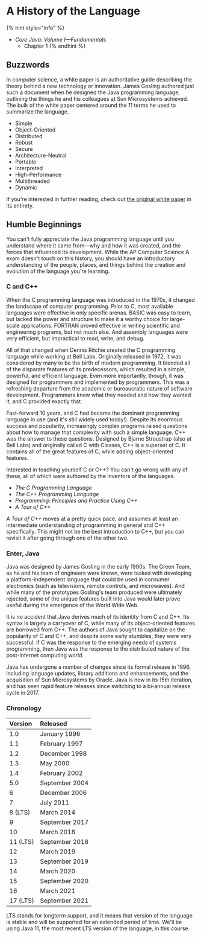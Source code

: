 # A History of the Language

{% hint style="info" %}
* _Core Java: Volume I—Fundamentals_
  * Chapter 1
{% endhint %}

## Buzzwords

In computer science, a white paper is an authoritative guide describing the theory behind a new technology or innovation. James Gosling authored just such a document when he designed the Java programming language, outlining the things he and his colleagues at Sun Microsystems achieved. The bulk of the white paper centered around the 11 terms he used to summarize the language.

* Simple
* Object-Oriented
* Distributed
* Robust
* Secure
* Architecture-Neutral
* Portable
* Interpreted
* High-Performance
* Multithreaded
* Dynamic

If you're interested in further reading, check out [the original white paper](https://canvas.instructure.com/courses/2110009/files/folder/Resources?preview=98958661) in its entirety.

## Humble Beginnings

You can't fully appreciate the Java programming language until you understand where it came from—why and how it was created, and the forces that influenced its development. While the AP Computer Science A exam doesn't touch on this history, you should have an introductory understanding of the people, places, and things behind the creation and evolution of the language you're learning.

### C and C++

When the C programming language was introduced in the 1970s, it changed the landscape of computer programming. Prior to C, most available languages were effective in only specific arenas. BASIC was easy to learn, but lacked the power and structure to make it a worthy choice for large-scale applications. FORTRAN proved effective in writing scientific and engineering programs, but not much else. And assembly languages were very efficient, but impractical to read, write, and debug.

All of that changed when Dennis Ritchie created the C programming language while working at Bell Labs. Originally released in 1972, it was considered by many to be the birth of modern programming. It blended all of the disparate features of its predecessors, which resulted in a simple, powerful, and efficient language. Even more importantly, though, it was designed for programmers and implemented by programmers. This was a refreshing departure from the academic or bureaucratic nature of software development. Programmers knew what they needed and how they wanted it, and C provided exactly that.

Fast-forward 10 years, and C had become the dominant programming language in use \(and it's still widely used today!\). Despite its enormous success and popularity, increasingly complex programs raised questions about how to manage that complexity with such a simple language. C++ was the answer to these questions. Designed by Bjarne Stroustrup \(also at Bell Labs\) and originally called C with Classes, C++ is a superset of C. It contains all of the great features of C, while adding object-oriented features.

Interested in teaching yourself C or C++? You can't go wrong with any of these, all of which were authored by the inventors of the languages.

* _The C Programming Language_
* _The C++ Programming Language_
* _Programming: Principles and Practice Using C++_
* _A Tour of C++_

_A Tour of C++_ moves at a pretty quick pace, and assumes at least an intermediate understanding of programming in general and C++ specifically. This might not be the best introduction to C++, but you can revisit it after going through one of the other two.

### Enter, Java

Java was designed by James Gosling in the early 1990s. The Green Team, as he and his team of engineers were known, were tasked with developing a platform-independent language that could be used in consumer electronics \(such as televisions, remote controls, and microwaves\). And while many of the prototypes Gosling's team produced were ultimately rejected, some of the unique features built into Java would later prove useful during the emergence of the World Wide Web.

It is no accident that Java derives much of its identity from C and C++. Its syntax is largely a carryover of C, while many of its object-oriented features are borrowed from C++. The authors of Java sought to capitalize on the popularity of C and C++, and despite some early stumbles, they were very successful. If C was the response to the emerging needs of systems programming, then Java was the response to the distributed nature of the post-Internet computing world.

Java has undergone a number of changes since its formal release in 1996, including language updates, library additions and enhancements, and the acquisition of Sun Microsystems by Oracle. Java is now in its 15th iteration, and has seen rapid feature releases since switching to a bi-annual release cycle in 2017.

### Chronology

| Version | Released |
| :--- | :--- |
| 1.0 | January 1996 |
| 1.1 | February 1997 |
| 1.2 | December 1998 |
| 1.3 | May 2000 |
| 1.4 | February 2002 |
| 5.0 | September 2004 |
| 6 | December 2006 |
| 7 | July 2011 |
| 8 \(LTS\) | March 2014 |
| 9 | September 2017 |
| 10 | March 2018 |
| 11 \(LTS\) | September 2018 |
| 12 | March 2019 |
| 13 | September 2019 |
| 14 | March 2020 |
| 15 | September 2020 |
| 16 | March 2021 |
| 17 \(LTS\) | September 2021 |

LTS stands for longterm support, and it means that version of the language is stable and will be supported for an extended period of time. We'll be using Java 11, the most recent LTS version of the language, in this course.

